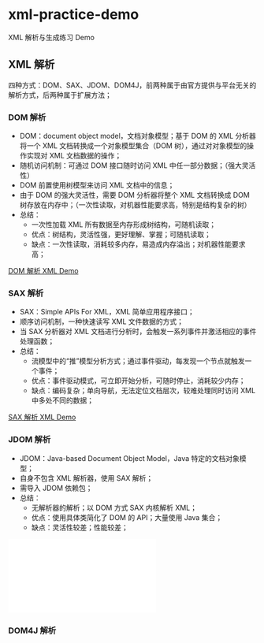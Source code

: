 # xml-practice-demo
XML 解析与生成练习 Demo

## XML 解析

四种方式：DOM、SAX、JDOM、DOM4J，前两种属于由官方提供与平台无关的解析方式，后两种属于扩展方法；

### DOM 解析

+ DOM：document object model，文档对象模型；基于 DOM 的 XML 分析器将一个 XML 文档转换成一个对象模型集合（DOM 树），通过对对象模型的操作实现对 XML 文档数据的操作；
+ 随机访问机制：可通过 DOM 接口随时访问 XML 中任一部分数据；（强大灵活性）
+ DOM 前置使用树模型来访问 XML 文档中的信息；
+ 由于 DOM 的强大灵活性，需要 DOM 分析器将整个 XML 文档转换成 DOM 树存放在内存中；（一次性读取，对机器性能要求高，特别是结构复杂的树）
+ 总结：
    + 一次性加载 XML 所有数据至内存形成树结构，可随机读取；
    + 优点：树结构，灵活性强，更好理解、掌握；可随机读取；
    + 缺点：一次性读取，消耗较多内存，易造成内存溢出；对机器性能要求高；

[DOM 解析 XML Demo](./dom/src/main/java/com/example/dom/DOMParseXML.java)

### SAX 解析

+ SAX：Simple APIs For XML，XML 简单应用程序接口；
+ 顺序访问机制，一种快速读写 XML 文件数据的方式；
+ 当 SAX 分析器对 XML 文档进行分析时，会触发一系列事件并激活相应的事件处理函数；
+ 总结：
    + 流模型中的“推”模型分析方式；通过事件驱动，每发现一个节点就触发一个事件；
    + 优点：事件驱动模式，可立即开始分析，可随时停止，消耗较少内存；
    + 缺点：编码复杂；单向导航，无法定位文档层次，较难处理同时访问 XML 中多处不同的数据；

[SAX 解析 XML Demo](./sax/src/main/java/com/example/sax/SAXParseXML.java)

### JDOM 解析

+ JDOM：Java-based Document Object Model，Java 特定的文档对象模型；
+ 自身不包含 XML 解析器，使用 SAX 解析；
+ 需导入 JDOM 依赖包；
+ 总结：
  + 无解析器的解析；以 DOM 方式 SAX 内核解析 XML；
  + 优点：使用具体类简化了 DOM 的 API；大量使用 Java 集合；
  + 缺点：灵活性较差；性能较差；

![JDOM 解析 XML Demo](./jdom/src/main/java/com/example/jdom/JDOMParseXML.java)

### DOM4J 解析

